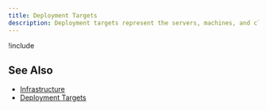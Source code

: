 ```yaml
---
title: Deployment Targets
description: Deployment targets represent the servers, machines, and cloud services where your software and services will be deployed
---
```


!include <deployment-targets>

## See Also

- [Infrastructure](/docs/infrastructure/index.md)
- [Deployment Targets](/docs/infrastructure/deployment-targets/index.md)
